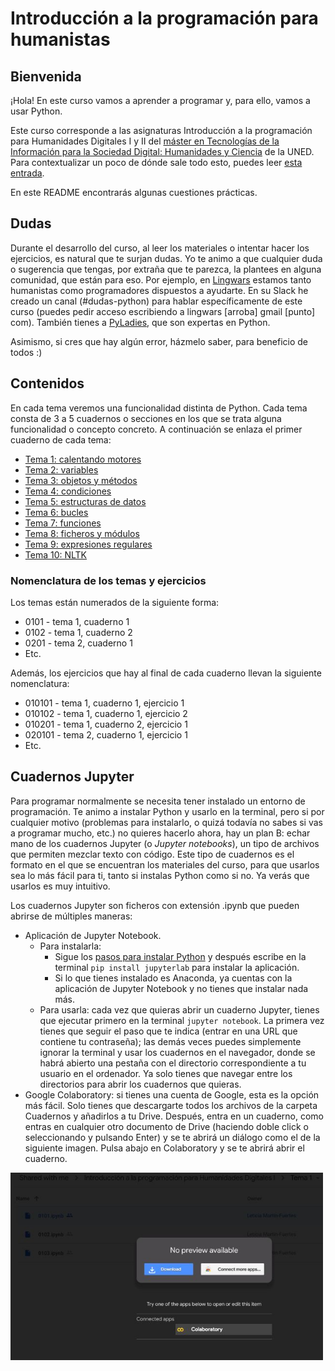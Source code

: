 # Introducción a la programación para humanistas
## Bienvenida
¡Hola! En este curso vamos a aprender a programar y, para ello, vamos a usar Python.

Este curso corresponde a las asignaturas Introducción a la programación para Humanidades Digitales I y II del [máster en Tecnologías de la Información para la Sociedad Digital: Humanidades y Ciencia](https://formacionpermanente.uned.es/tp_actividad/idactividad/10908) de la UNED. Para contextualizar un poco de dónde sale todo esto, puedes leer [esta entrada](https://medium.com/@nimbusaeta/libero-mis-materiales-19ca6a1ce1a0).

En este README encontrarás algunas cuestiones prácticas.

## Dudas
Durante el desarrollo del curso, al leer los materiales o intentar hacer los ejercicios, es natural que te surjan dudas. Yo te animo a que cualquier duda o sugerencia que tengas, por extraña que te parezca, la plantees en alguna comunidad, que están para eso. Por ejemplo, en [Lingwars](https://twitter.com/lingwars) estamos tanto humanistas como programadores dispuestos a ayudarte. En su Slack he creado un canal (#dudas-python) para hablar específicamente de este curso (puedes pedir acceso escribiendo a lingwars [arroba] gmail [punto] com). También tienes a [PyLadies](https://twitter.com/PyLadies_ES), que son expertas en Python.

Asimismo, si cres que hay algún error, házmelo saber, para beneficio de todos :)

## Contenidos
En cada tema veremos una funcionalidad distinta de Python. Cada tema consta de 3 a 5 cuadernos o secciones en los que se trata alguna funcionalidad o concepto concreto. A continuación se enlaza el primer cuaderno de cada tema:
- [Tema 1: calentando motores](Cuadernos/0101.ipynb)
- [Tema 2: variables](Cuadernos/0201.ipynb)
- [Tema 3: objetos y métodos](Cuadernos/0301.ipynb)
- [Tema 4: condiciones](Cuadernos/0401.ipynb)
- [Tema 5: estructuras de datos](Cuadernos/0501.ipynb)
- [Tema 6: bucles](Cuadernos/0601.ipynb)
- [Tema 7: funciones](Cuadernos/0701.ipynb)
- [Tema 8: ficheros y módulos](Cuadernos/0801.ipynb)
- [Tema 9: expresiones regulares](Cuadernos/0901.ipynb)
- [Tema 10: NLTK](Cuadernos/1001.ipynb)

### Nomenclatura de los temas y ejercicios
Los temas están numerados de la siguiente forma:
- 0101 - tema 1, cuaderno 1
- 0102 - tema 1, cuaderno 2
- 0201 - tema 2, cuaderno 1
- Etc.

Además, los ejercicios que hay al final de cada cuaderno llevan la siguiente nomenclatura:
- 010101 - tema 1, cuaderno 1, ejercicio 1
- 010102 - tema 1, cuaderno 1, ejercicio 2
- 010201 - tema 1, cuaderno 2, ejercicio 1
- 020101 - tema 2, cuaderno 1, ejercicio 1
- Etc.

## Cuadernos Jupyter
Para programar normalmente se necesita tener instalado un entorno de programación. Te animo a instalar Python y usarlo en la terminal, pero si por cualquier motivo (problemas para instalarlo, o quizá todavía no sabes si vas a programar mucho, etc.) no quieres hacerlo ahora, hay un plan B: echar mano de los cuadernos Jupyter (o _Jupyter notebooks_), un tipo de archivos que permiten mezclar texto con código. Este tipo de cuadernos es el formato en el que se encuentran los materiales del curso, para que usarlos sea lo más fácil para ti, tanto si instalas Python como si no. Ya verás que usarlos es muy intuitivo.

Los cuadernos Jupyter son ficheros con extensión .ipynb que pueden abrirse de múltiples maneras:
- Aplicación de Jupyter Notebook.
    * Para instalarla:
        + Sigue los [pasos para instalar Python](Cuadernos/0102.ipynb) y después escribe en la terminal `pip install jupyterlab` para instalar la aplicación.
        + Si lo que tienes instalado es Anaconda, ya cuentas con la aplicación de Jupyter Notebook y no tienes que instalar nada más.
    * Para usarla: cada vez que quieras abrir un cuaderno Jupyter, tienes que ejecutar primero en la terminal `jupyter notebook`. La primera vez tienes que seguir el paso que te indica (entrar en una URL que contiene tu contraseña); las demás veces puedes simplemente ignorar la terminal y usar los cuadernos en el navegador, donde se habrá abierto una pestaña con el directorio correspondiente a tu usuario en el ordenador. Ya solo tienes que navegar entre los directorios para abrir los cuadernos que quieras.
- Google Colaboratory: si tienes una cuenta de Google, esta es la opción más fácil. Solo tienes que descargarte todos los archivos de la carpeta Cuadernos y añadirlos a tu Drive. Después, entra en un cuaderno, como entras en cualquier otro documento de Drive (haciendo doble click o seleccionando y pulsando Enter) y se te abrirá un diálogo como el de la siguiente imagen. Pulsa abajo en Colaboratory y se te abrirá abrir el cuaderno.
<img src="pic-readme-1.png" style="width: 500px;"/>
